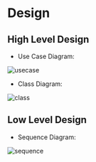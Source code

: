 # Design

## High Level Design
- Use Case Diagram:

![usecase](https://user-images.githubusercontent.com/80764179/114831453-0879af80-9deb-11eb-8c1b-11b57ff731bc.PNG)

- Class Diagram:

![class](https://user-images.githubusercontent.com/80764179/114831604-3232d680-9deb-11eb-84d7-3f10a40bdd39.PNG)


## Low Level Design 
- Sequence Diagram:

![sequence](https://user-images.githubusercontent.com/80764179/114831725-55f61c80-9deb-11eb-8a35-2cc0118bc592.PNG)
